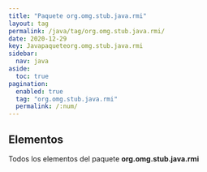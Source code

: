 ```yaml
---
title: "Paquete org.omg.stub.java.rmi"
layout: tag
permalink: /java/tag/org.omg.stub.java.rmi/
date: 2020-12-29
key: Javapaqueteorg.omg.stub.java.rmi
sidebar: 
  nav: java
aside: 
  toc: true
pagination: 
  enabled: true
  tag: "org.omg.stub.java.rmi"
  permalink: /:num/
---
```


<h2>Elementos</h2>
Todos los elementos del paquete <strong>org.omg.stub.java.rmi</strong>
